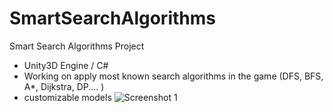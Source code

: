 # SmartSearchAlgorithms
Smart Search Algorithms Project

- Unity3D Engine / C#
- Working on apply most known search algorithms in
the game (DFS, BFS, A*, Dijkstra, DP.... )
- customizable models
![Screenshot 1](https://github.com/Yassarooo/SmartSearchAlgorithms/1.jpg?raw=true)
